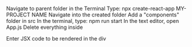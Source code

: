 Navigate to parent folder in the Terminal
Type:  npx create-react-app MY-PROJECT NAME
Navigate into the created folder
Add a "components" folder in src
In the terminal, type:  npm run start
In the text editor, open App.js
Delete everything inside  <div className="App">
Enter JSX code to be rendered in the div